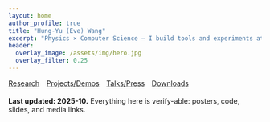 ```yaml
---
layout: home
author_profile: true
title: "Hung-Yu (Eve) Wang"
excerpt: "Physics × Computer Science — I build tools and experiments at the intersection of quantum/materials and scientific computing."
header:
  overlay_image: /assets/img/hero.jpg
  overlay_filter: 0.25
---
```


<div style="display:flex; gap:14px; flex-wrap:wrap; margin: 8px 0 18px 0;">
<a class="btn btn--primary" href="{{ site.baseurl }}/research/">Research</a>
<a class="btn btn--primary" href="{{ site.baseurl }}/projects/">Projects/Demos</a>
<a class="btn btn--primary" href="{{ site.baseurl }}/outreach/">Talks/Press</a>
<a class="btn" href="{{ site.baseurl }}/downloads/">Downloads</a>
</div>

**Last updated: 2025-10.** Everything here is verify-able: posters, code, slides, and media links.




